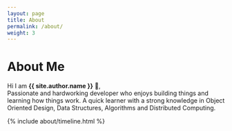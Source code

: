 ```yaml
---
layout: page
title: About
permalink: /about/
weight: 3
---
```


# **About Me**

Hi I am **{{ site.author.name }}** :wave:,<br>
Passionate and hardworking developer who enjoys building things and learning how things work. A quick learner with a strong knowledge in Object Oriented Design, Data Structures, Algorithms and Distributed Computing. 

<!-- Removing the skills controls -->
<!-- <div class="row">
{% include about/skills.html title="Programming Skills" source=site.data.programming-skills %}
{% include about/skills.html title="Other Skills" source=site.data.other-skills %}
</div> -->

<div class="row">
{% include about/timeline.html %}
</div>